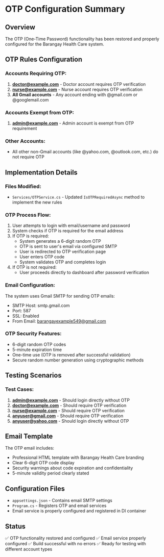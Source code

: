 # OTP Configuration Summary

## Overview
The OTP (One-Time Password) functionality has been restored and properly configured for the Barangay Health Care system.

## OTP Rules Configuration

### Accounts Requiring OTP:
1. **doctor@example.com** - Doctor account requires OTP verification
2. **nurse@example.com** - Nurse account requires OTP verification  
3. **All Gmail accounts** - Any account ending with @gmail.com or @googlemail.com

### Accounts Exempt from OTP:
1. **admin@example.com** - Admin account is exempt from OTP requirement

### Other Accounts:
- All other non-Gmail accounts (like @yahoo.com, @outlook.com, etc.) do not require OTP

## Implementation Details

### Files Modified:
- `Services/OTPService.cs` - Updated `IsOTPRequiredAsync` method to implement the new rules

### OTP Process Flow:
1. User attempts to login with email/username and password
2. System checks if OTP is required for the email address
3. If OTP is required:
   - System generates a 6-digit random OTP
   - OTP is sent to user's email via configured SMTP
   - User is redirected to OTP verification page
   - User enters OTP code
   - System validates OTP and completes login
4. If OTP is not required:
   - User proceeds directly to dashboard after password verification

### Email Configuration:
The system uses Gmail SMTP for sending OTP emails:
- SMTP Host: smtp.gmail.com
- Port: 587
- SSL: Enabled
- From Email: barangayexample549@gmail.com

### OTP Security Features:
- 6-digit random OTP codes
- 5-minute expiration time
- One-time use (OTP is removed after successful validation)
- Secure random number generation using cryptographic methods

## Testing Scenarios

### Test Cases:
1. **admin@example.com** - Should login directly without OTP
2. **doctor@example.com** - Should require OTP verification
3. **nurse@example.com** - Should require OTP verification
4. **anyuser@gmail.com** - Should require OTP verification
5. **anyuser@yahoo.com** - Should login directly without OTP

## Email Template
The OTP email includes:
- Professional HTML template with Barangay Health Care branding
- Clear 6-digit OTP code display
- Security warnings about code expiration and confidentiality
- 5-minute validity period clearly stated

## Configuration Files
- `appsettings.json` - Contains email SMTP settings
- `Program.cs` - Registers OTP and email services
- Email service is properly configured and registered in DI container

## Status
✅ OTP functionality restored and configured
✅ Email service properly configured
✅ Build successful with no errors
✅ Ready for testing with different account types
